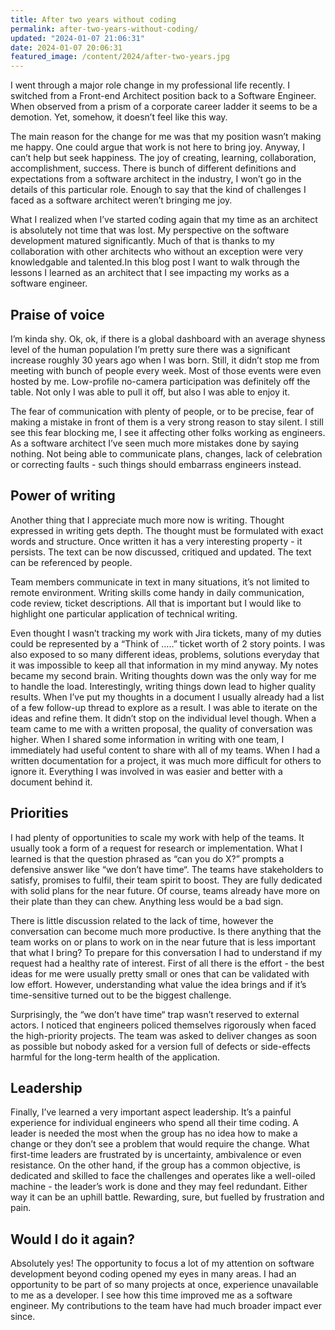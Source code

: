 ```yaml
---
title: After two years without coding
permalink: after-two-years-without-coding/
updated: "2024-01-07 21:06:31"
date: 2024-01-07 20:06:31
featured_image: /content/2024/after-two-years.jpg
---
```


I went through a major role change in my professional life recently. I switched from a Front-end Architect position
back to a Software Engineer. When observed from a prism of a corporate career ladder it seems to be a demotion.
Yet, somehow, it doesn’t feel like this way.

<!-- more -->

The main reason for the change for me was that my position wasn’t making me happy. One could argue that work is not here to bring joy. Anyway, I can’t help but seek happiness. The joy of creating, learning, collaboration, accomplishment, success. There is bunch of different definitions and expectations from a software architect in the industry, I won’t go in the details of this particular role. Enough to say that the kind of challenges I faced as a software architect weren’t bringing me joy.

What I realized when I’ve started coding again that my time as an architect is absolutely not time that was lost. My perspective on the software development matured significantly. Much of that is thanks to my collaboration with other architects who without an exception were very knowledgable and talented.In this blog post I want to walk through the lessons I learned as an architect that I see impacting my works as a software engineer.

## Praise of voice

I’m kinda shy. Ok, ok, if there is a global dashboard with an average shyness level of the human population I’m pretty sure there was a significant increase roughly 30 years ago when I was born. Still, it didn’t stop me from meeting with bunch of people every week. Most of those events were even hosted by me. Low-profile no-camera participation was definitely off the table. Not only I was able to pull it off, but also I was able to enjoy it.

The fear of communication with plenty of people, or to be precise, fear of making a mistake in front of them is a very strong reason to stay silent. I still see this fear blocking me, I see it affecting other folks working as engineers. As a software architect I’ve seen much more mistakes done by saying nothing. Not being able to communicate plans, changes, lack of celebration or correcting faults - such things should embarrass engineers instead.

## Power of writing

Another thing that I appreciate much more now is writing. Thought expressed in writing gets depth. The thought must be formulated with exact words and structure. Once written it has a very interesting property - it persists. The text can be now discussed, critiqued and updated. The text can be referenced by people.

Team members communicate in text in many situations, it’s not limited to remote environment. Writing skills come handy in daily communication, code review, ticket descriptions. All that is important but I would like to highlight one particular application of technical writing.

Even thought I wasn’t tracking my work with Jira tickets, many of my duties could be represented by a “Think of …..” ticket worth of 2 story points. I was also exposed to so many different ideas, problems, solutions everyday that it was impossible to keep all that information in my mind anyway. My notes became my second brain. Writing thoughts down was the only way for me to handle the load. Interestingly, writing things down lead to higher quality results. When I’ve put my thoughts in a document I usually already had a list of a few follow-up thread to explore as a result. I was able to iterate on the ideas and refine them. It didn’t stop on the individual level though. When a team came to me with a written proposal, the quality of conversation was higher. When I shared some information in writing with one team, I immediately had useful content to share with all of my teams. When I had a written documentation for a project, it was much more difficult for others to ignore it. Everything I was involved in was easier and better with a document behind it.

## Priorities

I had plenty of opportunities to scale my work with help of the teams. It usually took a form of a request for research or implementation. What I learned is that the question phrased as “can you do X?” prompts a defensive answer like “we don’t have time“. The teams have stakeholders to satisfy, promises to fulfil, their team spirit to boost. They are fully dedicated with solid plans for the near future. Of course, teams already have more on their plate than they can chew. Anything less would be a bad sign.

There is little discussion related to the lack of time, however the conversation can become much more productive. Is there anything that the team works on or plans to work on in the near future that is less important that what I bring? To prepare for this conversation I had to understand if my request had a healthy rate of interest. First of all there is the effort - the best ideas for me were usually pretty small or ones that can be validated with low effort. However, understanding what value the idea brings and if it’s time-sensitive turned out to be the biggest challenge.

Surprisingly, the “we don’t have time“ trap wasn’t reserved to external actors. I noticed that engineers policed themselves rigorously when faced the high-priority projects. The team was asked to deliver changes as soon as possible but nobody asked for a version full of defects or side-effects harmful for the long-term health of the application.

## Leadership

Finally, I’ve learned a very important aspect leadership. It’s a painful experience for individual engineers who spend all their time coding. A leader is needed the most when the group has no idea how to make a change or they don’t see a problem that would require the change. What first-time leaders are frustrated by is uncertainty, ambivalence or even resistance. On the other hand, if the group has a common objective, is dedicated and skilled to face the challenges and operates like a well-oiled machine - the leader’s work is done and they may feel redundant. Either way it can be an uphill battle. Rewarding, sure, but fuelled by frustration and pain.

## Would I do it again?

Absolutely yes! The opportunity to focus a lot of my attention on software development beyond coding opened my eyes in many areas. I had an opportunity to be part of so many projects at once, experience unavailable to me as a developer. I see how this time improved me as a software engineer. My contributions to the team have had much broader impact ever since.
